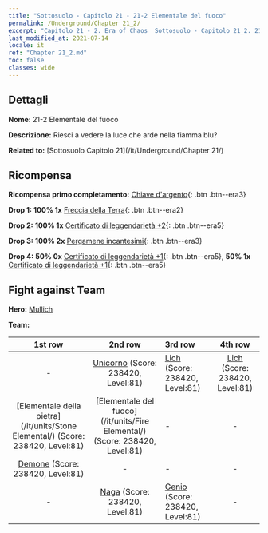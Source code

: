 ```yaml
---
title: "Sottosuolo - Capitolo 21 - 21-2 Elementale del fuoco"
permalink: /Underground/Chapter 21_2/
excerpt: "Capitolo 21 - 2. Era of Chaos  Sottosuolo - Capitolo 21_2. 21-2 Elementale del fuoco"
last_modified_at: 2021-07-14
locale: it
ref: "Chapter 21_2.md"
toc: false
classes: wide
---
```


## Dettagli

 **Nome:** 21-2 Elementale del fuoco

 **Descrizione:** Riesci a vedere la luce che arde nella fiamma blu?

 **Related to:** [Sottosuolo Capitolo 21](/it/Underground/Chapter 21/)

## Ricompensa

 **Ricompensa primo completamento:** [Chiave d'argento](/ItemsIT/con_693/){: .btn .btn--era3}

 **Drop 1:** **100% 1x** [Freccia della Terra](/ItemsIT/her_464/){: .btn .btn--era2}

 **Drop 2:** **100% 1x** [Certificato di leggendarietà +2](/ItemsIT/mat_81/){: .btn .btn--era5}

 **Drop 3:** **100% 2x** [Pergamene incantesimi](/ItemsIT/con_694/){: .btn .btn--era3}

 **Drop 4:** **50% 0x** [Certificato di leggendarietà +1](/ItemsIT/mat_74/){: .btn .btn--era5}, **50% 1x** [Certificato di leggendarietà +1](/ItemsIT/mat_74/){: .btn .btn--era5}


## Fight against Team
 **Hero:** [Mullich](/it/heroes/Mullich/)

 **Team:**


  | 1st row | 2nd row | 3rd row | 4th row |
  |:----:|:----:|:----|:----:|
  | - | [Unicorno](/it/units/Unicorn/) (Score: 238420, Level:81)  | [Lich](/it/units/Lich/) (Score: 238420, Level:81)  | [Lich](/it/units/Lich/) (Score: 238420, Level:81)  |
  | [Elementale della pietra](/it/units/Stone Elemental/) (Score: 238420, Level:81)  | [Elementale del fuoco](/it/units/Fire Elemental/) (Score: 238420, Level:81)  | - | - |
  | [Demone](/it/units/Demon/) (Score: 238420, Level:81)  | - | - | - |
  | - | [Naga](/it/units/Naga/) (Score: 238420, Level:81)  | [Genio](/it/units/Genie/) (Score: 238420, Level:81)  | - |



